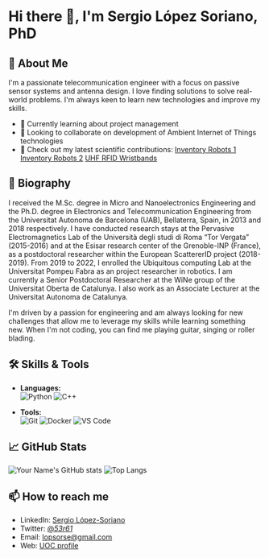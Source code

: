 # Hi there 👋, I'm Sergio López Soriano, PhD

## 🚀 About Me
I'm a passionate telecommunication engineer with a focus on passive sensor systems and antenna design. I love finding solutions to solve real-world problems. I'm always keen to learn new technologies and improve my skills.

- 🌱 Currently learning about project management
- 👯 Looking to collaborate on development of Ambient Internet of Things technologies
- 📝 Check out my latest scientific contributions:
  [Inventory Robots 1](https://openaccess.uoc.edu/bitstream/10609/148027/1/lopez_ieeesj_inventory.pdf)
  [Inventory Robots 2](https://openaccess.uoc.edu/bitstream/10609/148804/1/lopez_IEEEiot_plug.pdf)
  [UHF RFID Wristbands](https://openaccess.uoc.edu/bitstream/10609/150413/1/Lopez_ieeea_Wristbands.pdf)

## 📝 Biography
I received the M.Sc. degree in Micro and Nanoelectronics Engineering and the Ph.D. degree in Electronics and Telecommunication Engineering from the Universitat Autonoma de Barcelona (UAB), Bellaterra, Spain, in 2013 and 2018 respectively. I have conducted research stays at the Pervasive Electromagnetics Lab of the Università degli studi di Roma “Tor Vergata” (2015-2016) and at the Esisar research center of the Grenoble-INP (France), as a postdoctoral researcher within the European ScattererID project (2018-2019). From 2019 to 2022, I enrolled the Ubiquitous computing Lab at the Universitat Pompeu Fabra as an project researcher in robotics. I am currently a Senior Postdoctoral Researcher at the WiNe group of the Universitat Oberta de Catalunya. I also work as an Associate Lecturer at the Universitat Autonoma de Catalunya. 

I'm driven by a passion for engineering and am always looking for new challenges that allow me to leverage my skills while learning something new. When I'm not coding, you can find me playing guitar, singing or roller blading.

## 🛠️ Skills & Tools
- **Languages:**  
  ![Python](https://img.shields.io/badge/-Python-3776AB?style=flat&logo=python&logoColor=white) ![C++](https://img.shields.io/badge/-C++-00599C?style=flat&logo=c%2B%2B&logoColor=white)
  
- **Tools:**  
  ![Git](https://img.shields.io/badge/-Git-F05032?style=flat&logo=git&logoColor=white) ![Docker](https://img.shields.io/badge/-Docker-2496ED?style=flat&logo=docker&logoColor=white) ![VS Code](https://img.shields.io/badge/-VS%20Code-007ACC?style=flat&logo=visual-studio-code&logoColor=white)

## 📈 GitHub Stats
![Your Name's GitHub stats](https://github-readme-stats.vercel.app/api?username=sergiolopezsoriano&show_icons=true&theme=radical)
![Top Langs](https://github-readme-stats.vercel.app/api/top-langs/?username=sergiolopezsoriano&layout=compact&theme=radical)

## 📫 How to reach me
- LinkedIn: [Sergio López-Soriano](https://www.linkedin.com/in/sergio-lópez-soriano-2a581049/)
- Twitter: [@_53r61_](https://x.com/_53r61_)
- Email: [lopsorse@gmail.com](mailto:lopsorse@gmail.com)
- Web: [UOC profile](https://talent.uoc.edu/ca/sergio-lopez-soriano.html)
